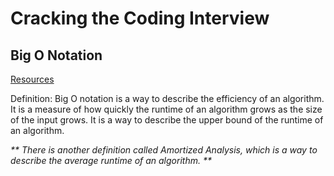 # Cracking the Coding Interview

## Big O Notation

[Resources](https://docs.silver.dev/interview-ready/technical-fundamentals/ctci/big-o-notation)

Definition: Big O notation is a way to describe the efficiency of an algorithm. It is a measure of how quickly the runtime of an algorithm grows as the size of the input grows. It is a way to describe the upper bound of the runtime of an algorithm.

_** There is another definition called Amortized Analysis, which is a way to describe the average runtime of an algorithm. **_

